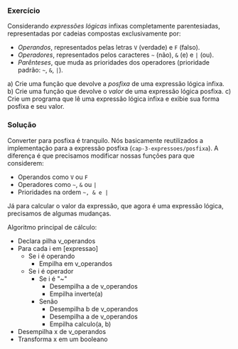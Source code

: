 ### Exercício

Considerando _expressões lógicas_ infixas completamente parentesiadas, representadas por cadeias compostas exclusivamente por:

- _Operandos_, representados pelas letras `V` (verdade) e `F` (falso).
- _Operadores_, representados pelos caracteres `~` (não), `&` (e) e `|` (ou).
- _Parênteses_, que muda as prioridades dos operadores (prioridade padrão: `~`, `&`, `|`).

a) Crie uma função que devolve a _posfixa_ de uma expressão lógica infixa.
b) Crie uma função que devolve o _valor_ de uma expressão lógica posfixa.
c) Crie um programa que lê uma expressão lógica infixa e exibie sua forma posfixa e seu valor.

### Solução

Converter para posfixa é tranquilo. Nós basicamente reutilizados a implementação para a expressão posfixa (`cap-3-expressoes/posfixa`). A diferença é que precisamos modificar nossas funções para que considerem:

- Operandos como `V` ou `F`
- Operadores como `~`, `&` ou `|`
- Prioridades na ordem `~, & e |`

Já para calcular o valor da expressão, que agora é uma expressão lógica, precisamos de algumas mudanças.

Algoritmo principal de cálculo:

- Declara pilha v_operandos
- Para cada i em [expressao]
  - Se i é operando
    - Empilha em v_operandos
  - Se i é operador
    - Se i é "~"
      - Desempilha a de v_operandos
      - Empilha inverte(a)
    - Senão
      - Desempilha b de v_operandos
      - Desempilha a de v_operandos
      - Empilha calculo(a, b)
- Desempilha x de v_operandos
- Transforma x em um booleano
